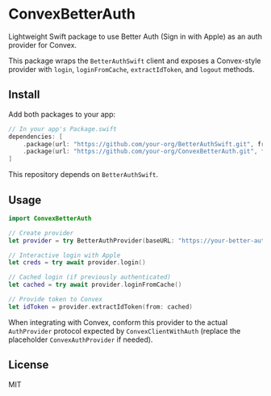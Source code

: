 # ConvexBetterAuth

Lightweight Swift package to use Better Auth (Sign in with Apple) as an auth provider for Convex.

This package wraps the `BetterAuthSwift` client and exposes a Convex-style provider with `login`, `loginFromCache`, `extractIdToken`, and `logout` methods.

## Install

Add both packages to your app:

```swift
// In your app's Package.swift
dependencies: [
    .package(url: "https://github.com/your-org/BetterAuthSwift.git", from: "1.0.0"),
    .package(url: "https://github.com/your-org/ConvexBetterAuth.git", from: "0.1.0")
]
```

This repository depends on `BetterAuthSwift`.

## Usage

```swift
import ConvexBetterAuth

// Create provider
let provider = try BetterAuthProvider(baseURL: "https://your-better-auth-server.com")

// Interactive login with Apple
let creds = try await provider.login()

// Cached login (if previously authenticated)
let cached = try await provider.loginFromCache()

// Provide token to Convex
let idToken = provider.extractIdToken(from: cached)
```

When integrating with Convex, conform this provider to the actual `AuthProvider` protocol expected by `ConvexClientWithAuth` (replace the placeholder `ConvexAuthProvider` if needed).

## License

MIT

